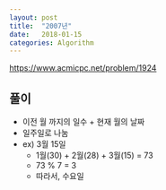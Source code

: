 ```yaml
---
layout: post
title:  "2007년"
date:   2018-01-15
categories: Algorithm
---
```


<https://www.acmicpc.net/problem/1924>

## 풀이

- 이전 월 까지의 일수 + 현재 월의 날짜 
- 일주일로 나눔
- ex) 3월 15일
	- 1월(30) + 2월(28) + 3월(15) = 73
	- 73 % 7 = 3
	- 따라서, 수요일
